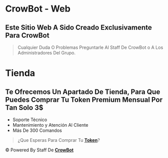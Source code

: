 # **CrowBot - Web**

## Este Sitio Web A Sido Creado Exclusivamente Para CrowBot 
> Cualquier Duda O Problemas Preguntarle Al Staff De CrowBot o A Los Administradores Del Grupo.

# Tienda

## Te Ofrecemos Un Apartado De Tienda, Para Que Puedes Comprar Tu Token Premium Mensual Por Tan Solo 3$
- Soporte Técnico
- Mantenimiento y Atención Al Cliente
- Más De 300 Comandos

> ¿Que Esperas Para Comprar Tu **[Token](https://crow-bot-dashboard.vercel.app/)**?

© Powered By Staff De **[CrowBot](https://github.com/WillZek/CrowBot-ST)**